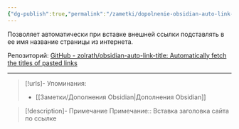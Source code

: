 ```yaml
---
{"dg-publish":true,"permalink":"/zametki/dopolnenie-obsidian-auto-link-title/","created":"2024-07-13 15:00","updated":"2024-10-09T19:51:18+03:00"}
---
```


Позволяет автоматически при вставке внешней ссылки подставлять в ее имя название страницы из интернета.

Репозиторий: [GitHub - zolrath/obsidian-auto-link-title: Automatically fetch the titles of pasted links](https://github.com/zolrath/obsidian-auto-link-title)

---
> [!urls]- Упоминания:
> - [[Заметки/Дополнения Obsidian\|Дополнения Obsidian]]

> [!description]- Примечание
> Примечание:: Вставка заголовка сайта по ссылке